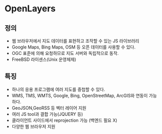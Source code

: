 # OpenLayers

## 정의

- 웹 브라우저에서 지도 데이터를 표현하고 조작할 수 있는 JS 라이브러리
- Google Maps, Bing Maps, OSM 등 오픈 데이터를 사용할 수 있다.
- OGC 표준에 의해 요청하므로 지도 서버와 독립적으로 동작.
- FreeBSD 라이센스(Unix 운영체제)

## 특징

- 하나의 응용 프로그램에 여러 지도를 중첩할 수 있다.
- WMS, TMS, WMTS, Google, Bing, OpenStreetMap, ArcGIS와 연동이 가능하다.
- GeoJSON,GeoRSS 등 벡터 레이어 지원
- 여러 JS tool과 결합 가능(JQUERY 등)
- 클라이언트 사이드에서 reprojection 가능 (백엔드 필요 X)
- 다양한 웹 브라우저 지원

